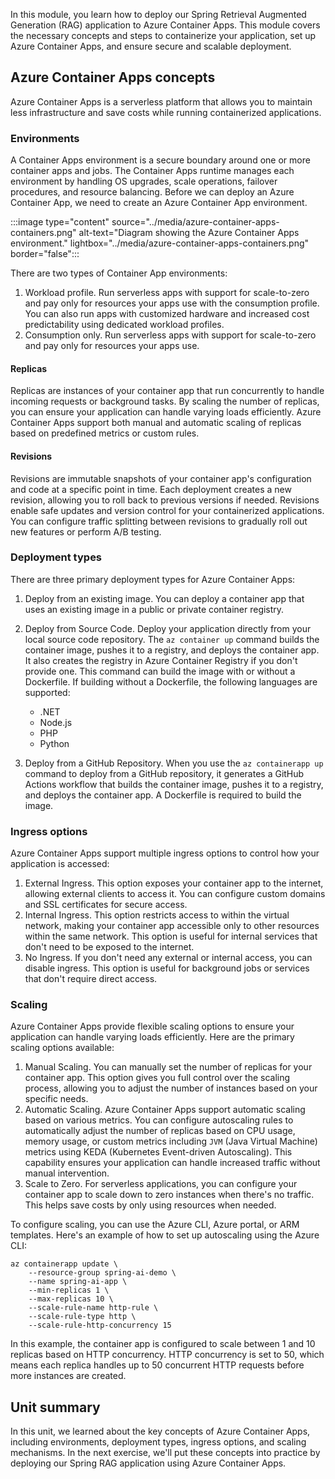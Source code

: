 In this module, you learn how to deploy our Spring Retrieval Augmented Generation (RAG) application to Azure Container Apps. This module covers the necessary concepts and steps to containerize your application, set up Azure Container Apps, and ensure secure and scalable deployment.

## Azure Container Apps concepts

Azure Container Apps is a serverless platform that allows you to maintain less infrastructure and save costs while running containerized applications.

### Environments

A Container Apps environment is a secure boundary around one or more container apps and jobs. The Container Apps runtime manages each environment by handling OS upgrades, scale operations, failover procedures, and resource balancing. Before we can deploy an Azure Container App, we need to create an Azure Container App environment.

:::image type="content" source="../media/azure-container-apps-containers.png" alt-text="Diagram showing the Azure Container Apps environment." lightbox="../media/azure-container-apps-containers.png" border="false":::

There are two types of Container App environments:

1. Workload profile. Run serverless apps with support for scale-to-zero and pay only for resources your apps use with the consumption profile. You can also run apps with customized hardware and increased cost predictability using dedicated workload profiles.
1. Consumption only. Run serverless apps with support for scale-to-zero and pay only for resources your apps use.

#### Replicas

Replicas are instances of your container app that run concurrently to handle incoming requests or background tasks. By scaling the number of replicas, you can ensure your application can handle varying loads efficiently. Azure Container Apps support both manual and automatic scaling of replicas based on predefined metrics or custom rules.

#### Revisions

Revisions are immutable snapshots of your container app's configuration and code at a specific point in time. Each deployment creates a new revision, allowing you to roll back to previous versions if needed. Revisions enable safe updates and version control for your containerized applications. You can configure traffic splitting between revisions to gradually roll out new features or perform A/B testing.

### Deployment types

There are three primary deployment types for Azure Container Apps:

1. Deploy from an existing image. You can deploy a container app that uses an existing image in a public or private container registry.
1. Deploy from Source Code. Deploy your application directly from your local source code repository. The `az container up` command builds the container image, pushes it to a registry, and deploys the container app. It also creates the registry in Azure Container Registry if you don't provide one. This command can build the image with or without a Dockerfile. If building without a Dockerfile, the following languages are supported:

    * .NET
    * Node.js
    * PHP
    * Python

1. Deploy from a GitHub Repository. When you use the `az containerapp up` command to deploy from a GitHub repository, it generates a GitHub Actions workflow that builds the container image, pushes it to a registry, and deploys the container app. A Dockerfile is required to build the image.

### Ingress options

Azure Container Apps support multiple ingress options to control how your application is accessed:

1. External Ingress. This option exposes your container app to the internet, allowing external clients to access it. You can configure custom domains and SSL certificates for secure access.
1. Internal Ingress. This option restricts access to within the virtual network, making your container app accessible only to other resources within the same network. This option is useful for internal services that don't need to be exposed to the internet.
1. No Ingress. If you don't need any external or internal access, you can disable ingress. This option is useful for background jobs or services that don't require direct access.

### Scaling

Azure Container Apps provide flexible scaling options to ensure your application can handle varying loads efficiently. Here are the primary scaling options available:

1. Manual Scaling. You can manually set the number of replicas for your container app. This option gives you full control over the scaling process, allowing you to adjust the number of instances based on your specific needs.
1. Automatic Scaling. Azure Container Apps support automatic scaling based on various metrics. You can configure autoscaling rules to automatically adjust the number of replicas based on CPU usage, memory usage, or custom metrics including `JVM` (Java Virtual Machine) metrics using KEDA (Kubernetes Event-driven Autoscaling). This capability ensures your application can handle increased traffic without manual intervention.
1. Scale to Zero. For serverless applications, you can configure your container app to scale down to zero instances when there's no traffic. This helps save costs by only using resources when needed.

To configure scaling, you can use the Azure CLI, Azure portal, or ARM templates. Here's an example of how to set up autoscaling using the Azure CLI:

```azurecli
az containerapp update \
    --resource-group spring-ai-demo \
    --name spring-ai-app \
    --min-replicas 1 \
    --max-replicas 10 \
    --scale-rule-name http-rule \
    --scale-rule-type http \
    --scale-rule-http-concurrency 15
```

In this example, the container app is configured to scale between 1 and 10 replicas based on HTTP concurrency. HTTP concurrency is set to 50, which means each replica handles up to 50 concurrent HTTP requests before more instances are created.

## Unit summary

In this unit, we learned about the key concepts of Azure Container Apps, including environments, deployment types, ingress options, and scaling mechanisms. In the next exercise, we'll put these concepts into practice by deploying our Spring RAG application using Azure Container Apps.
